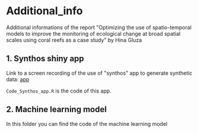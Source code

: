 # Additional_info
Additional informations of the report "Optimizing the use of spatio-temporal models to improve the monitoring of ecological change at broad spatial scales using coral reefs as a case study" by Hina Gluza

## 1. Synthos shiny app
Link to a screen recording of the use of "synthos" app to generate synthetic data: [app](https://www.dropbox.com/scl/fi/etaypdqzsceedhu9y8743/Screen_recording_synthos_app.mov?rlkey=r96tt8fbe0sogw6dwf3pd77wy&st=h89zqgv0&dl=0)

`Code_Synthos_app.R`  is the code of this app.

## 2. Machine learning model
In this folder you can find the code of the machine learning model
